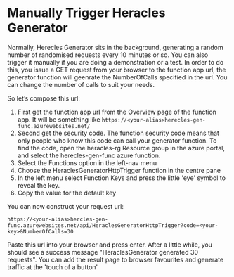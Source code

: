 # Manually Trigger Heracles Generator

Normally, Herecles Generator sits in the background, generating a random number of randomised requests every 10 minutes or so.  You can also trigger it manually if you are doing a demonstration or a test.
In order to do this, you issue a GET request from your browser to the function app url, the generator function will geenrate the NumberOfCalls specified in the url. You can change the number of calls to suit your needs.

So let’s compose this url:
1.	First get the function app url from the Overview page of the function app. It will be something like `https://<your-alias>herecles-gen-func.azurewebsites.net/`
1.	Second get the security code. The function security code means that only people who know this code can call your generator function.  To find the code, open the <your-alias>heracles-rg Resource group in the azure portal, and select the <your-alias>herecles-gen-func azure function.  
1.  Select the Functions option in the left-nav menu
2.  Choose the HeraclesGeneratorHttpTrigger function in the centre pane
3.  In the left menu select Function Keys and press the little 'eye' symbol to reveal the key.
4.  Copy the value for the default key

You can now construct your request url:

`https://<your-alias>hercles-gen-func.azurewebsites.net/api/HeraclesGeneratorHttpTrigger?code=<your-key>&NumberOfCalls=30`
  
Paste this url into your browser and press enter.  After a little while, you should see a success message "HeraclesGenerator generated 30 requests". You can add the result page to browser favourites and generate traffic at the 'touch of a button'
